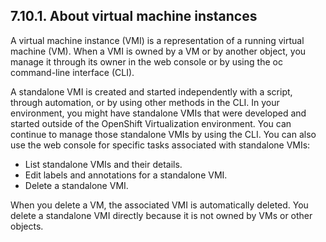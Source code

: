 ## 7.10.1. About virtual machine instances

A virtual machine instance (VMI) is a representation of a running virtual machine (VM). When a VMI is owned by a VM or by another object, you manage it through its owner in the web console or by using the oc command-line interface (CLI).

A standalone VMI is created and started independently with a script, through automation, or by using other methods in the CLI. In your environment, you might have standalone VMIs that were developed and started outside of the OpenShift Virtualization environment. You can continue to manage those standalone VMIs by using the CLI. You can also use the web console for specific tasks associated with standalone VMIs:

- List standalone VMIs and their details.
- Edit labels and annotations for a standalone VMI.
- Delete a standalone VMI.

When you delete a VM, the associated VMI is automatically deleted. You delete a standalone VMI directly because it is not owned by VMs or other objects.

<!-- image -->

